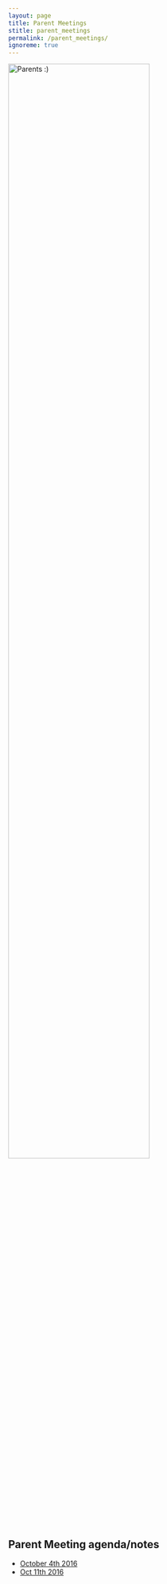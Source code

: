 ```yaml
---
layout: page
title: Parent Meetings
stitle: parent_meetings
permalink: /parent_meetings/
ignoreme: true
---
```

<!-- Removed due to duplicate page -->

<img src="{{site.basurl}}/images/parents.JPG" alt="Parents :)" style="width:75%;height:75%;">

## Parent Meeting agenda/notes

* [October 4th 2016]({{site.baseurl}}/kick_off.pdf)
* [Oct 11th 2016]({{site.baseurl}}/2016_DrakeMTB_new_parent_info.pdf)
